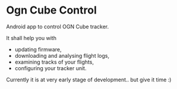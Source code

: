 # Ogn Cube Control

Android app to control OGN Cube tracker. 

It shall help you with
* updating firmware,
* downloading and analysing flight logs,
* examining tracks of your flights,
* configuring your tracker unit.

Currently it is at very early stage of development.. but give it time :)
